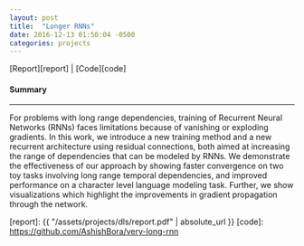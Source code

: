 ```yaml
---
layout: post
title:  "Longer RNNs"
date: 2016-12-13 01:50:04 -0500
categories: projects
---
```


[Report][report] \| [Code][code]

#### Summary
---

For problems with long range dependencies, training of Recurrent Neural Networks (RNNs) faces limitations because of vanishing or exploding gradients. In this work, we introduce a new training method and a new recurrent architecture using residual connections, both aimed at increasing the range of dependencies that can be modeled by RNNs. We demonstrate the effectiveness of our approach by showing faster convergence on two toy tasks involving long range temporal dependencies, and improved performance on a character level language modeling task. Further, we show visualizations which highlight the improvements in gradient propagation through the network.

[report]: {{ "/assets/projects/dls/report.pdf" | absolute_url }}
[code]: https://github.com/AshishBora/very-long-rnn

